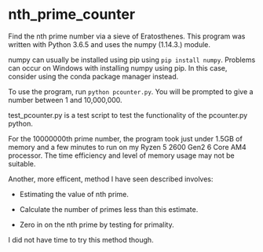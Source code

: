 # nth_prime_counter
Find the nth prime number via a sieve of Eratosthenes.
This program was written with Python 3.6.5 and uses the numpy (1.14.3.) module.

numpy can usually be installed using pip using `pip install numpy`. Problems can occur on Windows with installing numpy using pip. In this case, consider using the conda package manager instead.

To use the program, run `python pcounter.py`. You will be prompted to give a number between 1 and 10,000,000.

test_pcounter.py is a test script to test the functionality of the pcounter.py python.


For  the 10000000th prime number, the program took just under 1.5GB of memory and a few minutes to run on my Ryzen 5 2600 Gen2 6 Core AM4 processor. The time efficiency and level of memory usage may not be suitable.

Another, more efficent, method I have seen described involves:
* Estimating the value of nth prime.

* Calculate the number of primes less than this estimate.

* Zero in on the nth prime by testing for primality.

I did not have time to try this method though.
